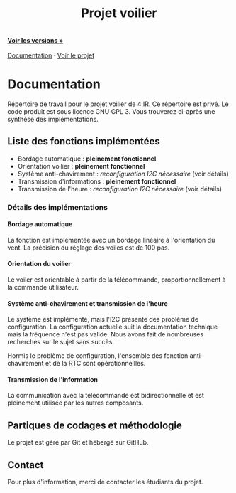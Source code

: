 <p align="center">
  <p align="center">
    <h1 align="center">Projet voilier</h1>
    <br />
    <a href="https://github.com/Manah7/Voilier/commits/main"><strong>Voir les versions »</strong></a>
    <br />
    <br />
    <a href="readme.md">Documentation</a>
    ·
    <a href="https://github.com/Manah7/Voilier">Voir le projet</a>
  </p>

# Documentation
Répertoire de travail pour le projet voilier de 4 IR. Ce répertoire est privé. Le code produit est sous licence GNU GPL 3. Vous trouverez ci-après une synthèse des implémentations.

## Liste des fonctions implémentées
* Bordage automatique : **pleinement fonctionnel**
* Orientation voilier : **pleinement fonctionnel**
* Système anti-chavirement : *reconfiguration I2C nécessaire* (voir détails)
* Transmission d'informations : **pleinement fonctionnel**
* Transmission de l'heure : *reconfiguration I2C nécessaire* (voir détails)

### Détails des implémentations
#### Bordage automatique 
La fonction est implémentée avec un bordage linéaire à l'orientation du vent. La précision du réglage des voiles est de 100 pas. 

#### Orientation du voilier
Le voiler est orientable à partir de la télécommande, proportionnellement à la commande utilisateur.

#### Système anti-chavirement et transmission de l'heure
Le système est implémenté, mais l'I2C présente des problème de configuration. La configuration actuelle suit la documentation technique mais la fréquence n'est pas valide. Nous avons fait de nombreuses recherches sur le sujet sans succès.

Hormis le problème de configuration, l'ensemble des fonction anti-chavirement et de la RTC sont opérationnellles.

#### Transmission de l'information
La communication avec la télécommande est bidirectionnelle et est pleinement utilisée par les autres composants. 

## Partiques de codages et méthodologie
Le projet est géré par Git et hébergé sur GitHub.

## Contact
Pour plus d'information, merci de contacter les étudiants du projet.

